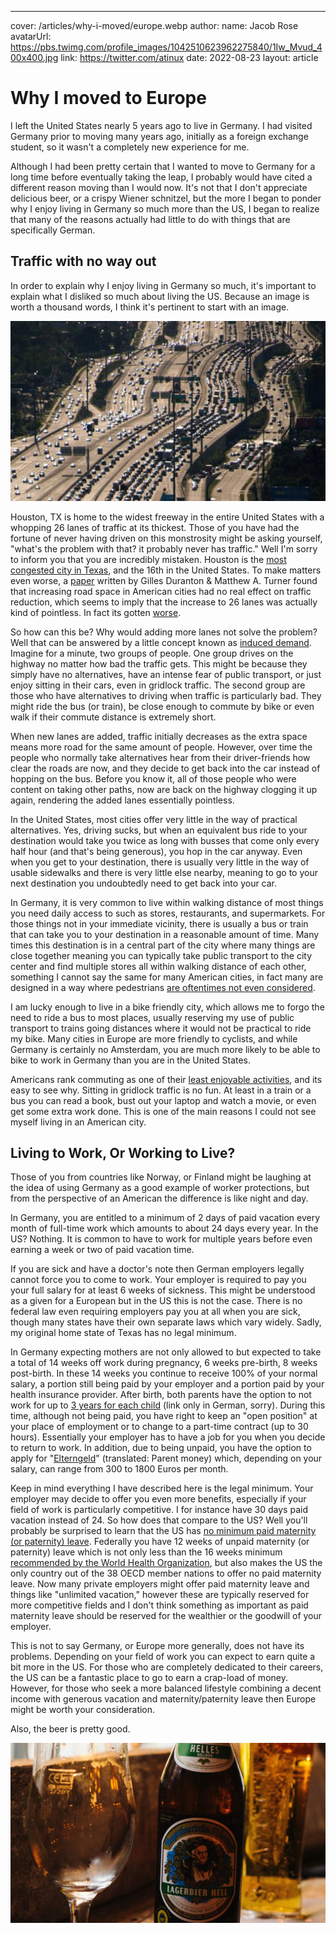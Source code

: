 ---
cover: /articles/why-i-moved/europe.webp
author:
  name: Jacob Rose
  avatarUrl: https://pbs.twimg.com/profile_images/1042510623962275840/1Iw_Mvud_400x400.jpg
  link: https://twitter.com/atinux
date: 2022-08-23
layout: article

# Why I moved to Europe

I left the United States nearly 5 years ago to live in Germany. I had visited Germany prior to moving many years ago, initially as a foreign exchange student, so it wasn't a completely new experience for me.

Although I had been pretty certain that I wanted to move to Germany for a long time before eventually taking the leap, I probably would have cited a different reason moving than I would now. It's not that I don't appreciate delicious beer, or a crispy Wiener schnitzel, but the more I began to ponder why I enjoy living in Germany so much more than the US, I began to realize that many of the reasons actually had little to do with things that are specifically German.

## Traffic with no way out

In order to explain why I enjoy living in Germany so much, it's important to explain what I disliked so much about living the US. Because an image is worth a thousand words, I think it's pertinent to start with an image.

![katy_freeway.webp](/articles/why-i-moved/katy_freeway.webp)

Houston, TX is home to the widest freeway in the entire United States with a whopping 26 lanes of traffic at its thickest. Those of you have had the fortune of never having driven on this monstrosity might be asking yourself, "what's the problem with that? it probably never has traffic." Well I'm sorry to inform you that you are incredibly mistaken. Houston is the [most congested city in Texas](https://abc13.com/houston-traffic-congestion-driving-area/11586564/), and the 16th in the United States. To make matters even worse, a [paper](https://www.nber.org/papers/w15376) written by Gilles Duranton & Matthew A. Turner found that increasing road space in American cities had no real effect on traffic reduction, which seems to imply that the increase to 26 lanes was actually kind of pointless. In fact its gotten [worse](https://cityobservatory.org/reducing-congestion-katy-didnt/).

So how can this be? Why would adding more lanes not solve the problem? Well that can be answered by a little concept known as [induced demand](https://www.youtube.com/watch?v=2z7o3sRxA5g). Imagine for a minute, two groups of people. One group drives on the highway no matter how bad the traffic gets. This might be because they simply have no alternatives, have an intense fear of public transport, or just enjoy sitting in their cars, even in gridlock traffic. The second group are those who have alternatives to driving when traffic is particularly bad. They might ride the bus (or train), be close enough to commute by bike or even walk if their commute distance is extremely short.

When new lanes are added, traffic initially decreases as the extra space means more road for the same amount of people. However, over time the people who normally take alternatives hear from their driver-friends how clear the roads are now, and they decide to get back into the car instead of hopping on the bus. Before you know it, all of those people who were content on taking other paths, now are back on the highway clogging it up again, rendering the added lanes essentially pointless.

In the United States, most cities offer very little in the way of practical alternatives. Yes, driving sucks, but when an equivalent bus ride to your destination would take you twice as long with busses that come only every half hour (and that's being generous), you hop in the car anyway. Even when you get to your destination, there is usually very little in the way of usable sidewalks and there is very little else nearby, meaning to go to your next destination you undoubtedly need to get back into your car.

In Germany, it is very common to live within walking distance of most things you need daily access to such as stores, restaurants, and supermarkets. For those things not in your immediate vicinity, there is usually a bus or train that can take you to your destination in a reasonable amount of time. Many times this destination is in a central part of the city where many things are close together meaning you can typically take public transport to the city center and find multiple stores all within walking distance of each other, something I cannot say the same for many American cities, in fact many are designed in a way where pedestrians [are oftentimes not even considered](https://www.youtube.com/watch?v=uxykI30fS54).

I am lucky enough to live in a bike friendly city, which allows me to forgo the need to ride a bus to most places, usually reserving my use of public transport to trains going distances where it would not be practical to ride my bike. Many cities in Europe are more friendly to cyclists, and while Germany is certainly no Amsterdam, you are much more likely to be able to bike to work in Germany than you are in the United States.

Americans rank commuting as one of their [least enjoyable activities](https://www.aeaweb.org/articles?id=10.1257/0002828041301713), and its easy to see why. Sitting in gridlock traffic is no fun. At least in a train or a bus you can read a book, bust out your laptop and watch a movie, or even get some extra work done. This is one of the main reasons I could not see myself living in an American city.

## Living to Work, Or Working to Live?

Those of you from countries like Norway, or Finland might be laughing at the idea of using Germany as a good example of worker protections, but from the perspective of an American the difference is like night and day.

In Germany, you are entitled to a minimum of 2 days of paid vacation every month of full-time work which amounts to about 24 days every year. In the US? Nothing. It is common to have to work for multiple years before even earning a week or two of paid vacation time.

If you are sick and have a doctor's note then German employers legally cannot force you to come to work. Your employer is required to pay you your full salary for at least 6 weeks of sickness. This might be understood as a given for a European but in the US this is not the case. There is no federal law even requiring employers pay you at all when you are sick, though many states have their own separate laws which vary widely. Sadly, my original home state of Texas has no legal minimum.

In Germany expecting mothers are not only allowed to but expected to take a total of 14 weeks off work during pregnancy, 6 weeks pre-birth, 8 weeks post-birth. In these 14 weeks you continue to receive 100% of your normal salary, a portion still being paid by your employer and a portion paid by your health insurance provider. After birth, both parents have the option to not work for up to [3 years for each child](https://familienportal.de/familienportal/familienleistungen/elternzeit/faq/was-ist-elternzeit--124702) (link only in German, sorry). During this time, although not being paid, you have right to keep an "open position" at your place of employment or to change to a part-time contract (up to 30 hours). Essentially your employer has to have a job for you when you decide to return to work. In addition, due to being unpaid, you have the option to apply for "[Elterngeld](https://familienportal.de/familienportal/meta/languages/family-benefits)" (translated: Parent money) which, depending on your salary, can range from 300 to 1800 Euros per month.

Keep in mind everything I have described here is the legal minimum. Your employer may decide to offer you even more benefits, especially if your field of work is particularly competitive. I for instance have 30 days paid vacation instead of 24. So how does that compare to the US? Well you'll probably be surprised to learn that the US has [no minimum paid maternity (or paternity) leave](https://www.dol.gov/agencies/whd/fmla/faq). Federally you have 12 weeks of unpaid maternity (or paternity) leave which is not only less than the 16 weeks minimum [recommended by the World Health Organization](https://www.ncbi.nlm.nih.gov/pmc/articles/PMC4262924/), but also makes the US the only country out of the 38 OECD member nations to offer no paid maternity leave. Now many private employers might offer paid maternity leave and things like "unlimited vacation," however these are typically reserved for more competitive fields and I don't think something as important as paid maternity leave should be reserved for the wealthier or the goodwill of your employer.

This is not to say Germany, or Europe more generally, does not have its problems. Depending on your field of work you can expect to earn quite a bit more in the US. For those who are completely dedicated to their careers, the US can be a fantastic place to go to earn a crap-load of money. However, for those who seek a more balanced lifestyle combining a decent income with generous vacation and maternity/paternity leave then Europe might be worth your consideration.

Also, the beer is pretty good.

![beer.webp](/articles/why-i-moved/beer.webp)
